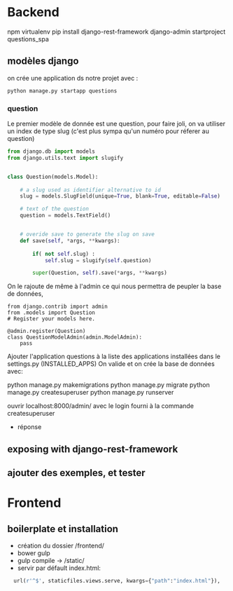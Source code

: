 

# Backend #

npm
virtualenv
pip install django-rest-framework
django-admin startproject questions_spa


## modèles django ##
on crée une application ds notre projet avec :

    python manage.py startapp questions


### question

Le premier modèle de donnée est une question, pour faire joli, on va utiliser un index
de type slug (c'est plus sympa qu'un numéro pour réferer au question)

```python
from django.db import models
from django.utils.text import slugify


class Question(models.Model):
    
    # a slug used as identifier alternative to id
    slug = models.SlugField(unique=True, blank=True, editable=False)

    # text of the question
    question = models.TextField()


    # overide save to generate the slug on save
    def save(self, *args, **kwargs):
        
        if( not self.slug) :
            self.slug = slugify(self.question)

        super(Question, self).save(*args, **kwargs)

```

On le rajoute de même à l'admin ce qui nous permettra de peupler la base de données,

```
from django.contrib import admin
from .models import Question
# Register your models here.

@admin.register(Question)
class QuestionModelAdmin(admin.ModelAdmin):
    pass

```
Ajouter l'application questions à la liste des applications installées dans le settings.py (INSTALLED_APPS) 
On valide et on crée la base de données avec:

   python manage.py makemigrations
   python manage.py migrate
   python manage.py createsuperuser
   python manage.py runserver


ouvrir localhost:8000/admin/ avec le login fourni à la commande createsuperuser

- réponse
## exposing with django-rest-framework ##

## ajouter des exemples, et tester ##

# Frontend #

## boilerplate et installation

- création du dossier /frontend/
- bower gulp
- gulp compile -> /static/
- servir par défault index.html:
```python
  url(r'^$', staticfiles.views.serve, kwargs={"path":"index.html"}),
```
